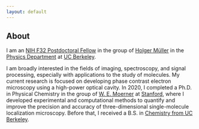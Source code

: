 ```yaml
---
layout: default
---
```


## About

I am an <a href="https://researchtraining.nih.gov/programs/fellowships/F32" target="_blank">NIH F32 Postdoctoral Fellow</a> in the group of <a href="http://matterwave.physics.berkeley.edu/" target="_blank">Holger Müller</a> in the <a href="https://physics.berkeley.edu/" target="_blank">Physics Department</a> at <a href="https://www.berkeley.edu/" target="_blank">UC Berkeley</a>.

I am broadly interested in the fields of imaging, spectroscopy, and signal processing, especially with applications to the study of molecules. My current research is focused on developing phase contrast electron microscopy using a high-power optical cavity. In 2020, I completed a Ph.D. in Physical Chemistry in the group of <a href="https://web.stanford.edu/group/moerner/" target="_blank">W. E. Moerner</a> at <a href="https://chemistry.stanford.edu" target="_blank">Stanford</a>, where I developed experimental and computational methods to quantify and improve the precision and accuracy of three-dimensional single-molecule localization microscopy. Before that, I received a B.S. in <a href="https://chemistry.berkeley.edu/home" target="_blank">Chemistry from UC Berkeley</a>.
